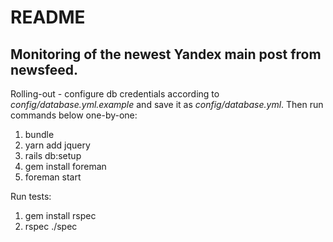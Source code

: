# README

## Monitoring of the newest Yandex main post from newsfeed.
Rolling-out - configure db credentials according to *config/database.yml.example* and save it as *config/database.yml*. Then run commands below one-by-one:

1. bundle
1. yarn add jquery
1. rails db:setup
1. gem install foreman
1. foreman start

Run tests:

1. gem install rspec
2. rspec ./spec
